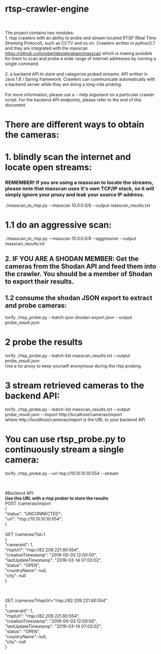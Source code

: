 # rtsp-crawler-engine
<br/><br/>The project contains two modules:
<br/>1. rtsp crawlers with an ability to probe and stream located RTSP (Real Time Streming Protocol), such as CCTV and so on. Crawlers written in python3.7 and they are integrated with the masscan https://github.com/robertdavidgraham/masscan which is making possible for them to scan and probe a wide range of internet addresses by running a single command.
<br/>
<br/>2. a backend API to store and categorize probed streams. API written in Java 1.8 / Spring framework. Crawlers can communicate automatically with a backend server while they are doing a long-ride probing.
<br/>
<br/>For more information, please use a --help argument on a particular crawler script. For the backend API endpoints, please refer to the end of this document.

# There are different ways to obtain the cameras:
# 1. blindly scan the internet and locate open streams:
<h3>REMEMBER! If you are using a masscan to locate the streams, please note that masscan uses it's own TCP/IP stack, so it will simply ignore your proxy and leak your source IP address.</h3>

./masscan_to_rtsp.py --masscan 10.0.0.0/8 --output masscan_results.txt
# 1.1 do an aggressive scan:
./masscan_to_rtsp.py --masscan 10.0.0.0/8 --aggressive --output masscan_results.txt

<h2> 2. IF YOU ARE A SHODAN MEMBER: Get the cameras from the Shodan API and feed them into the crawler. You should be a member of Shodan to export their results.</h2>

<h2> 1.2 consume the shodan JSON export to extract and probe cameras: </h2>
torify ./rtsp_probe.py --batch-json shodan-export.json --output probe_result.json

# 2 probe the results
torify ./rtsp_probe.py --batch-list masscan_results.txt --output probe_result.json
<br/>Use a tor proxy to keep yourself anonymous during the rtsp probing.



# 3 stream retrieved cameras to the backend API:
torify ./rtsp_probe.py --batch-list masscan_results.txt --output probe_result.json --import http://localhost/cameras/import
<br/>where http://localhost/cameras/import is the URL to your backend API

# You can use rtsp_probe.py to continuously stream a single camera:
torify ./rtsp_probe.py --url rtsp://10.10.10.10:554 --stream

</br></br>
#Backend API:
</br><b>Use this URL with a rtsp prober to store the results</b>
</br>POST /cameras/import
</br>{
</br>  "status": "UNCONNECTED";
</br>  "url": "rtsp://10.10.10.10:554";
</br>}
</br>
</br>GET /cameras/?id=1
</br>{
</br>  "cameraId": 1,
</br>  "rtspUrl": "rtsp://82.209.221.80:554",
</br>  "creationTimestamp": "2019-00-03 12:00:00",
</br>  "lastUpdateTimestamp": "2019-03-14 07:03:02",
</br>  "status": "OPEN",
</br>  "countryName": null,
</br>  "city": null
</br>}

</br>
</br>GET /cameras/?rtspUrl="rtsp://82.209.221.80:554"
</br>{
  </br>"cameraId": 1,
  </br>"rtspUrl": "rtsp://82.209.221.80:554",
  </br>"creationTimestamp": "2019-00-03 12:00:00",
  </br>"lastUpdateTimestamp": "2019-03-14 07:03:02",
  </br>"status": "OPEN",
  </br>"countryName": null,
  </br>"city": null
</br>}
